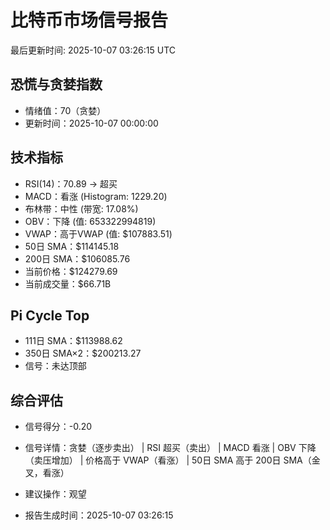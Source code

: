 # 比特币市场信号报告

最后更新时间: 2025-10-07 03:26:15 UTC

## 恐慌与贪婪指数
- 情绪值：70（贪婪）
- 更新时间：2025-10-07 00:00:00

## 技术指标
- RSI(14)：70.89 → 超买
- MACD：看涨 (Histogram: 1229.20)
- 布林带：中性 (带宽: 17.08%)
- OBV：下降 (值: 653322994819)
- VWAP：高于VWAP (值: $107883.51)
- 50日 SMA：$114145.18
- 200日 SMA：$106085.76
- 当前价格：$124279.69
- 当前成交量：$66.71B

## Pi Cycle Top
- 111日 SMA：$113988.62
- 350日 SMA×2：$200213.27
- 信号：未达顶部

## 综合评估
- 信号得分：-0.20
- 信号详情：贪婪（逐步卖出） | RSI 超买（卖出） | MACD 看涨 | OBV 下降（卖压增加） | 价格高于 VWAP（看涨） | 50日 SMA 高于 200日 SMA（金叉，看涨）
- 建议操作：观望

- 报告生成时间：2025-10-07 03:26:15